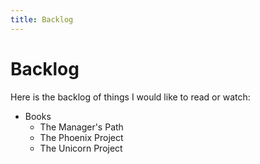 ```yaml
---
title: Backlog
---
```


# Backlog

Here is the backlog of things I would like to read or watch:

* Books
  * The Manager's Path
  * The Phoenix Project
  * The Unicorn Project